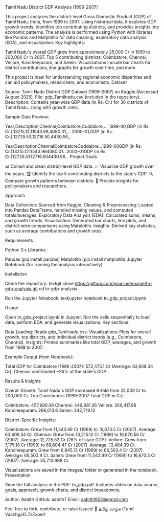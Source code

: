 Tamil Nadu District GDP Analysis (1999-2007)

This project analyzes the district-level Gross Domestic Product (GDP) of Tamil Nadu, India, from 1999 to 2007. Using historical data, it explores GDP growth trends, identifies top contributing districts, and provides insights into economic patterns. The analysis is performed using Python with libraries like Pandas and Matplotlib for data cleaning, exploratory data analysis (EDA), and visualization.
Key highlights:

Tamil Nadu's overall GDP grew from approximately 25,000 Cr in 1999 to 200,000 Cr in 2007.
Top 5 contributing districts: Coimbatore, Chennai, Vellore, Kancheepuram, and Salem.
Visualizations include bar charts for district contributions, line graphs for growth over time, and more.

This project is ideal for understanding regional economic disparities and can aid policymakers, researchers, and economists.
Dataset

Source: Tamil Nadu District GDP Dataset (1999–2007) on Kaggle (Accessed August 2025).
File: gdp_Tamilnadu.csv (included in the repository).
Description: Contains year-wise GDP data (in Rs. Cr.) for 30 districts of Tamil Nadu, along with growth rates.

Sample Data Preview:

Year,Description,Chennai,Coimbatore,Cuddalore,...
1999-00,GDP (in Rs. Cr.),13215.12,11543.99,4080.01,...
2000-01,GDP (in Rs. Cr.),12725.53,12716.50,4430.56,...

YearDescriptionChennaiCoimbatoreCuddalore...1999-00GDP (in Rs. Cr.)13215.1211543.994080.01...2000-01GDP (in Rs. Cr.)12725.5312716.504430.56...
Project Goals

📊 Collect and clean district-level GDP data.
📈 Visualize GDP growth over the years.
🏆 Identify the top 5 contributing districts to the state’s GDP.
🔍 Compare growth patterns between districts.
📑 Provide insights for policymakers and researchers.

Approach

Data Collection: Sourced from Kaggle.
Cleaning & Preprocessing: Loaded into Pandas DataFrame, handled missing values, and computed totals/averages.
Exploratory Data Analysis (EDA): Calculated sums, means, and growth trends.
Visualization: Generated bar charts, line plots, and district-wise comparisons using Matplotlib.
Insights: Derived key statistics, such as average contributions and growth rates.

Requirements

Python 3.x
Libraries:

Pandas (pip install pandas)
Matplotlib (pip install matplotlib)
Jupyter Notebook (for running the analysis interactively)



Installation

Clone the repository:
textgit clone https://github.com/your-username/tn-gdp-analysis.git
cd tn-gdp-analysis


Run the Jupyter Notebook:
textjupyter notebook tn_gdp_project.ipynb


Usage

Open tn_gdp_project.ipynb in Jupyter.
Run the cells sequentially to load data, perform EDA, and generate visualizations.
Key sections:

Data Loading: Reads gdp_Tamilnadu.csv.
Visualizations: Plots for overall growth, top districts, and individual district trends (e.g., Coimbatore, Chennai).
Insights: Printed summaries like total GDP, averages, and growth from 1999 to 2007.



Example Output (from Notebook):

Total GDP for Coimbatore (1999-2007): 572,475.1 Cr (Average: 63,608.34 Cr).
Chennai contributed ~26% of the state's GDP.

Results & Insights

Overall Growth: Tamil Nadu's GDP increased 8-fold from 25,000 Cr to 200,000 Cr.
Top Contributors (1999-2007 Total GDP in Cr):

Coimbatore: 457,980.08
Chennai: 449,981.36
Vellore: 266,417.88
Kancheepuram: 266,013.6
Salem: 242,719.12


District-Specific Insights:

Coimbatore: Grew from 11,543.99 Cr (1999) to 16,670.5 Cr (2007). Average: 63,608.34 Cr.
Chennai: Grew from 13,215.12 Cr (1999) to 16,670.56 Cr (2007). Average: 12,725.53 Cr (26% of state GDP).
Vellore: Grew from 7,175.18 Cr (1999) to 66,604.47 Cr (2007). Average: 13,484.39 Cr.
Kancheepuram: Grew from 6,845.13 Cr (1999) to 66,503.4 Cr (2007). Average: 66,503.4 Cr.
Salem: Grew from 11,543.99 Cr (1999) to 16,670.5 Cr (2007). Average: 33,710.988 Cr.



Visualizations are saved in the images/ folder or generated in the notebook.
Presentation

View the full analysis in the PDF: tn_gdp.pdf.
Includes slides on data source, goals, approach, growth charts, and district breakdowns.



Author: Aabith
GitHub: aabith7
Email: aabith1853@gmail.com

Feel free to fork, contribute, or raise issues! 🙏 தமிழ் வாழ்க (Tamil Vaazhga)5.7sExpert
